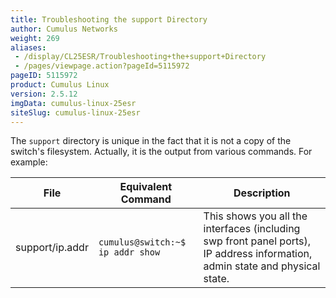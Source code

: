 ```yaml
---
title: Troubleshooting the support Directory
author: Cumulus Networks
weight: 269
aliases:
 - /display/CL25ESR/Troubleshooting+the+support+Directory
 - /pages/viewpage.action?pageId=5115972
pageID: 5115972
product: Cumulus Linux
version: 2.5.12
imgData: cumulus-linux-25esr
siteSlug: cumulus-linux-25esr
---
```

The `support` directory is unique in the fact that it is not a copy of
the switch's filesystem. Actually, it is the output from various
commands. For example:

| File            | Equivalent Command               | Description                                                                                                                  |
| --------------- | -------------------------------- | ---------------------------------------------------------------------------------------------------------------------------- |
| support/ip.addr | `cumulus@switch:~$ ip addr show` | This shows you all the interfaces (including swp front panel ports), IP address information, admin state and physical state. |

<article id="html-search-results" class="ht-content" style="display: none;">

</article>

<footer id="ht-footer">

</footer>
